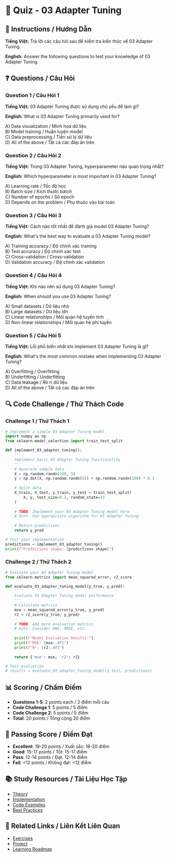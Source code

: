 # 🧠 Quiz - 03 Adapter Tuning

## 📝 Instructions / Hướng Dẫn

**Tiếng Việt:** Trả lời các câu hỏi sau để kiểm tra kiến thức về 03 Adapter Tuning.

**English:** Answer the following questions to test your knowledge of 03 Adapter Tuning.

## ❓ Questions / Câu Hỏi

### Question 1 / Câu Hỏi 1
**Tiếng Việt:** 03 Adapter Tuning được sử dụng chủ yếu để làm gì?

**English:** What is 03 Adapter Tuning primarily used for?

A) Data visualization / Minh họa dữ liệu  
B) Model training / Huấn luyện model  
C) Data preprocessing / Tiền xử lý dữ liệu  
D) All of the above / Tất cả các đáp án trên

### Question 2 / Câu Hỏi 2
**Tiếng Việt:** Trong 03 Adapter Tuning, hyperparameter nào quan trọng nhất?

**English:** Which hyperparameter is most important in 03 Adapter Tuning?

A) Learning rate / Tốc độ học  
B) Batch size / Kích thước batch  
C) Number of epochs / Số epoch  
D) Depends on the problem / Phụ thuộc vào bài toán

### Question 3 / Câu Hỏi 3
**Tiếng Việt:** Cách nào tốt nhất để đánh giá model 03 Adapter Tuning?

**English:** What's the best way to evaluate a 03 Adapter Tuning model?

A) Training accuracy / Độ chính xác training  
B) Test accuracy / Độ chính xác test  
C) Cross-validation / Cross-validation  
D) Validation accuracy / Độ chính xác validation

### Question 4 / Câu Hỏi 4
**Tiếng Việt:** Khi nào nên sử dụng 03 Adapter Tuning?

**English:** When should you use 03 Adapter Tuning?

A) Small datasets / Dữ liệu nhỏ  
B) Large datasets / Dữ liệu lớn  
C) Linear relationships / Mối quan hệ tuyến tính  
D) Non-linear relationships / Mối quan hệ phi tuyến

### Question 5 / Câu Hỏi 5
**Tiếng Việt:** Lỗi phổ biến nhất khi implement 03 Adapter Tuning là gì?

**English:** What's the most common mistake when implementing 03 Adapter Tuning?

A) Overfitting / Overfitting  
B) Underfitting / Underfitting  
C) Data leakage / Rò rỉ dữ liệu  
D) All of the above / Tất cả các đáp án trên

## 🔍 Code Challenge / Thử Thách Code

### Challenge 1 / Thử Thách 1
```python
# Implement a simple 03 Adapter Tuning model
import numpy as np
from sklearn.model_selection import train_test_split

def implement_03_adapter_tuning():
    '''
    Implement basic 03 Adapter Tuning functionality
    '''
    # Generate sample data
    X = np.random.randn(100, 5)
    y = np.dot(X, np.random.randn(5)) + np.random.randn(100) * 0.1
    
    # Split data
    X_train, X_test, y_train, y_test = train_test_split(
        X, y, test_size=0.2, random_state=42
    )
    
    # TODO: Implement your 03 Adapter Tuning model here
    # Hint: Use appropriate algorithm for 03 Adapter Tuning
    
    # Return predictions
    return y_pred

# Test your implementation
predictions = implement_03_adapter_tuning()
print(f"Predictions shape: {predictions.shape}")
```

### Challenge 2 / Thử Thách 2
```python
# Evaluate your 03 Adapter Tuning model
from sklearn.metrics import mean_squared_error, r2_score

def evaluate_03_adapter_tuning_model(y_true, y_pred):
    '''
    Evaluate 03 Adapter Tuning model performance
    '''
    # Calculate metrics
    mse = mean_squared_error(y_true, y_pred)
    r2 = r2_score(y_true, y_pred)
    
    # TODO: Add more evaluation metrics
    # Hint: Consider MAE, RMSE, etc.
    
    print(f"Model Evaluation Results:")
    print(f"MSE: {mse:.4f}")
    print(f"R²: {r2:.4f}")
    
    return {'mse': mse, 'r2': r2}

# Test evaluation
# results = evaluate_03_adapter_tuning_model(y_test, predictions)
```

## 📊 Scoring / Chấm Điểm

- **Questions 1-5**: 2 points each / 2 điểm mỗi câu
- **Code Challenge 1**: 5 points / 5 điểm
- **Code Challenge 2**: 5 points / 5 điểm
- **Total**: 20 points / Tổng cộng 20 điểm

## 🎯 Passing Score / Điểm Đạt

- **Excellent**: 18-20 points / Xuất sắc: 18-20 điểm
- **Good**: 15-17 points / Tốt: 15-17 điểm  
- **Pass**: 12-14 points / Đạt: 12-14 điểm
- **Fail**: <12 points / Không đạt: <12 điểm

## 📚 Study Resources / Tài Liệu Học Tập

- [Theory](./THEORY_03_adapter_tuning.md)
- [Implementation](./IMPLEMENTATION_03_adapter_tuning.md)
- [Code Examples](./CODE_EXAMPLES_03_adapter_tuning.md)
- [Best Practices](./BEST_PRACTICES_03_adapter_tuning.md)

## 🔗 Related Links / Liên Kết Liên Quan

- [Exercises](./EXERCISES_03_adapter_tuning.md)
- [Project](./PROJECT_03_adapter_tuning.md)
- [Learning Roadmap](./LEARNING_ROADMAP_03_adapter_tuning.md)
